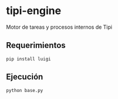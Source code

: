 # tipi-engine
Motor de tareas y procesos internos de Tipi

## Requerimientos

```
pip install luigi
```

## Ejecución

```
python base.py
```
